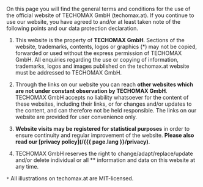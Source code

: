 On this page you will find the general terms and conditions for the use of the official website of TECHOMAX GmbH (techomax.at). If you continue to use our website, you have agreed to and/or at least taken note of the following points and our data protection declaration.

1. This website is the property of **TECHOMAX GmbH**. Sections of the website, trademarks, contents, logos or graphics (*) may not be copied, forwarded or used without the express permission of TECHOMAX GmbH. All enquiries regarding the use or copying of information, trademarks, logos and images published on the techomax.at website must be addressed to TECHOMAX GmbH.

2. Through the links on our website you can reach **other websites which are not under constant observation by TECHOMAX GmbH**. TECHOMAX GmbH accepts no liability whatsoever for the content of these websites, including their links, or for changes and/or updates to the content, and can therefore not be held responsible. The links on our website are provided for user convenience only.

3. **Website visits may be registered for statistical purposes** in order to ensure continuity and regular improvement of the website. **Please also read our [privacy policy](/{{{ page.lang }}/privacy)**.

4. TECHOMAX GmbH reserves the right to change/adapt/replace/update and/or delete individual or all ** information and data on this website at any time.

`*` All illustrations on techomax.at are MIT-licensed.